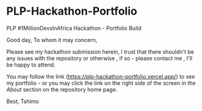 # PLP-Hackathon-Portfolio
PLP #1MillionDevsInAfrica Hackathon - Portfolio Build


Good day, 
To whom it may concern,

Please see my hackathon submission herein, I trust that there shouldn't be any issues with the repository or otherwise , if so - please contact me , I'll be happy to attend.

You may follow the link (https://plp-hackathon-portfolio.vercel.app/) to see my portfolio - or you may click the link on the right side of the screen in the <i>About</i> section on the repository home page.

Best,
Tshimo